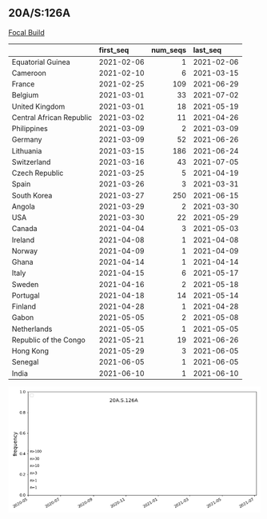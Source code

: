 

## 20A/S:126A
[Focal Build](https://nextstrain.org/groups/neherlab/ncov/20A.S.126A)

|                          | first_seq   |   num_seqs | last_seq   |
|:-------------------------|:------------|-----------:|:-----------|
| Equatorial Guinea        | 2021-02-06  |          1 | 2021-02-06 |
| Cameroon                 | 2021-02-10  |          6 | 2021-03-15 |
| France                   | 2021-02-25  |        109 | 2021-06-29 |
| Belgium                  | 2021-03-01  |         33 | 2021-07-02 |
| United Kingdom           | 2021-03-01  |         18 | 2021-05-19 |
| Central African Republic | 2021-03-02  |         11 | 2021-04-26 |
| Philippines              | 2021-03-09  |          2 | 2021-03-09 |
| Germany                  | 2021-03-09  |         52 | 2021-06-26 |
| Lithuania                | 2021-03-15  |        186 | 2021-06-24 |
| Switzerland              | 2021-03-16  |         43 | 2021-07-05 |
| Czech Republic           | 2021-03-25  |          5 | 2021-04-19 |
| Spain                    | 2021-03-26  |          3 | 2021-03-31 |
| South Korea              | 2021-03-27  |        250 | 2021-06-15 |
| Angola                   | 2021-03-29  |          2 | 2021-03-30 |
| USA                      | 2021-03-30  |         22 | 2021-05-29 |
| Canada                   | 2021-04-04  |          3 | 2021-05-03 |
| Ireland                  | 2021-04-08  |          1 | 2021-04-08 |
| Norway                   | 2021-04-09  |          1 | 2021-04-09 |
| Ghana                    | 2021-04-14  |          1 | 2021-04-14 |
| Italy                    | 2021-04-15  |          6 | 2021-05-17 |
| Sweden                   | 2021-04-16  |          2 | 2021-05-18 |
| Portugal                 | 2021-04-18  |         14 | 2021-05-14 |
| Finland                  | 2021-04-28  |          1 | 2021-04-28 |
| Gabon                    | 2021-05-05  |          2 | 2021-05-08 |
| Netherlands              | 2021-05-05  |          1 | 2021-05-05 |
| Republic of the Congo    | 2021-05-21  |         19 | 2021-06-26 |
| Hong Kong                | 2021-05-29  |          3 | 2021-06-05 |
| Senegal                  | 2021-06-05  |          1 | 2021-06-05 |
| India                    | 2021-06-10  |          1 | 2021-06-10 |

![Overall trends 20A.S.126A](/overall_trends_figures/overall_trends_20A.S.126A.png)